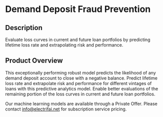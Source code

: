 # Demand Deposit Fraud Prevention

## Description
Evaluate loss curves in current and future loan portfolios by predicting lifetime loss rate and extrapolating risk and performance.

## Product Overview
This exceptionally performing robust model predicts the likelihood of any demand deposit account to close with a negative balance. Predict lifetime loss rate and extrapolate risk and performance for different vintages of loans with this predictive analytics model. Enable better evaluations of the remaining portion of the loss curves in current and future loan portfolios.

Our machine learning models are available through a Private Offer. Please contact info@electrifai.net for subscription service pricing.

